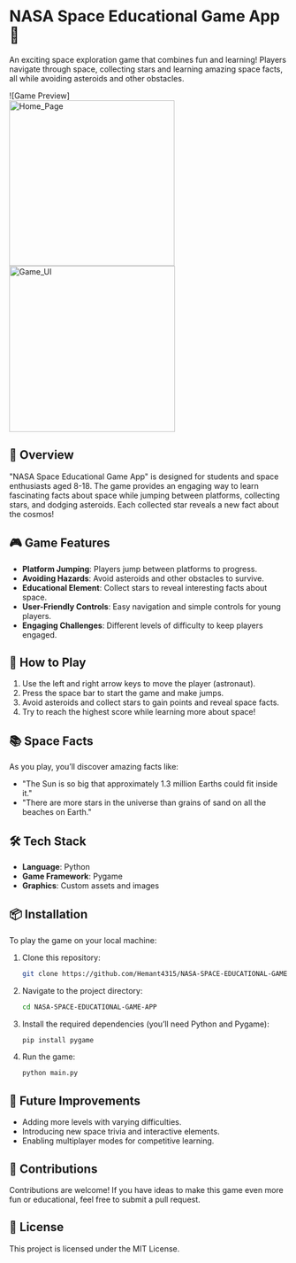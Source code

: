# NASA Space Educational Game App 🚀

An exciting space exploration game that combines fun and learning! Players navigate through space, collecting stars and learning amazing space facts, all while avoiding asteroids and other obstacles.

![Game Preview]<br>
<img width="299" alt="Home_Page" src="https://github.com/user-attachments/assets/854d7566-22ff-455e-beee-de2b2a3ddb5e">
<img width="300" alt="Game_UI" src="https://github.com/user-attachments/assets/a367a669-b184-4c4e-b1f6-465882b1f8bb">


## 🌌 Overview
"NASA Space Educational Game App" is designed for students and space enthusiasts aged 8-18. The game provides an engaging way to learn fascinating facts about space while jumping between platforms, collecting stars, and dodging asteroids. Each collected star reveals a new fact about the cosmos!

## 🎮 Game Features
- **Platform Jumping**: Players jump between platforms to progress.
- **Avoiding Hazards**: Avoid asteroids and other obstacles to survive.
- **Educational Element**: Collect stars to reveal interesting facts about space.
- **User-Friendly Controls**: Easy navigation and simple controls for young players.
- **Engaging Challenges**: Different levels of difficulty to keep players engaged.

## 🚀 How to Play
1. Use the left and right arrow keys to move the player (astronaut).
2. Press the space bar to start the game and make jumps.
3. Avoid asteroids and collect stars to gain points and reveal space facts.
4. Try to reach the highest score while learning more about space!

## 📚 Space Facts
As you play, you’ll discover amazing facts like:
- "The Sun is so big that approximately 1.3 million Earths could fit inside it."
- "There are more stars in the universe than grains of sand on all the beaches on Earth."

## 🛠️ Tech Stack
- **Language**: Python
- **Game Framework**: Pygame
- **Graphics**: Custom assets and images

## 📦 Installation

To play the game on your local machine:

1. Clone this repository:
    ```bash
    git clone https://github.com/Hemant4315/NASA-SPACE-EDUCATIONAL-GAME-APP.git
    ```
2. Navigate to the project directory:
    ```bash
    cd NASA-SPACE-EDUCATIONAL-GAME-APP
    ```
3. Install the required dependencies (you’ll need Python and Pygame):
    ```bash
    pip install pygame
    ```
4. Run the game:
    ```bash
    python main.py
    ```

## 🎯 Future Improvements
- Adding more levels with varying difficulties.
- Introducing new space trivia and interactive elements.
- Enabling multiplayer modes for competitive learning.

## 🤝 Contributions
Contributions are welcome! If you have ideas to make this game even more fun or educational, feel free to submit a pull request.

## 📄 License
This project is licensed under the MIT License.

